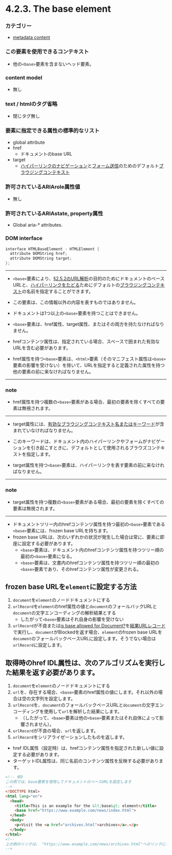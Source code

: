 # 4.2.3. The base element

### カテゴリー
- [metadata content](https://www.w3.org/TR/html/dom.html#metadata-content-2)

### この要素を使用できるコンテキスト
- 他の`<base>`要素を含まないヘッド要素。

### content model
- 無し

### text / htmlのタグ省略
- 閉じタグ無し


### 要素に指定できる属性の標準的なリスト
- global attribute
- href
    - ドキュメントのbase URL
- target
    - [ハイパーリンクのナビゲーション]()と[フォーム送信](https://www.w3.org/TR/html/sec-forms.html#forms-form-submission)のためのデフォルト[ブラウジングコンテキスト](https://www.w3.org/TR/html/browsers.html#browsing-context)

### 許可されているARIArole属性値
- 無し


### 許可されているARIAstate, property属性
- Global aria-* attributes.


### DOM interface
```c
interface HTMLBaseElement : HTMLElement {
  attribute DOMString href;
  attribute DOMString target;
};
```

***

- `<base>`要素により、[§2.5.2のURL解析](https://www.w3.org/TR/html/infrastructure.html#parsing-urls)の目的のためにドキュメントのベースURLと、[ハイパーリンクをたどる](https://www.w3.org/TR/html/links.html#follow-hyperlinks)ためにデフォルトの[ブラウジングコンテキスト](https://www.w3.org/TR/html/browsers.html#browsing-context)の名前を指定することができます。
- この要素は、この情報以外の内容を表すものではありません。

- ドキュメントは1つ以上の`<base>`要素を持つことはできません。

- `<base>`要素は、href属性、target属性、またはその両方を持たなければなりません。

- hrefコンテンツ属性は、指定されている場合、スペースで囲まれた有効なURLを含む必要があります。

- href属性を持つ`<base>`要素は、`<html>`要素（そのマニフェスト属性は`<base>`要素の影響を受けない）を除いて、URLを指定すると定義された属性を持つ他の要素の前に来なければなりません。

***
### note
- href属性を持つ複数の`<base>`要素がある場合、最初の要素を除くすべての要素は無視されます。
***

- target属性には、[有効なブラウジングコンテキスト名またはキーワード](https://www.w3.org/TR/html/browsers.html#valid-browsing-context-names-or-keywords)が含まれていなければなりません。
- このキーワードは、ドキュメント内のハイパーリンクやフォームがナビゲーションを引き起こすときに、デフォルトとして使用されるブラウズコンテキストを指定します。

- target属性を持つ`<base>`要素は、ハイパーリンクを表す要素の前に来なければなりません。

***
### note
- target属性を持つ複数の`<base>`要素がある場合、最初の要素を除くすべての要素は無視されます。
***

- ドキュメントツリー内のhrefコンテンツ属性を持つ最初の`<base>`要素である`<base>`要素には、frozen base URLを持ちます。
- frozen base URLは、次のいずれかの状況が発生した場合は常に、要素に即座に設定する必要があります。
    - `<base>`要素は、ドキュメント内のhrefコンテンツ属性を持つツリー順の最初の`<base>`要素になる。
    - `<base>`要素は、文書内のhrefコンテンツ属性を持つツリー順の最初の`<base>`要素であり、そのhrefコンテンツ属性が変更される。


## frozen base URLを`element`に設定する方法

1. `document`を`element`のノードドキュメントにする
2. `urlRecord`を`element`のhref属性の値と`document`のフォールバックURLと`document`の文字エンコーディングの解析結果とする
    - したがって`<base>`要素はそれ自身の影響を受けない
3. `urlRecord`が不良または[is base allowed for Document?](https://www.w3.org/TR/CSP/#allow-base-for-document)を[結果URLレコード](https://www.w3.org/TR/html/infrastructure.html#parsing-urls)で実行し、`document`がBlockedを返す場合、`element`のfrozen base URLを`document`のフォールバックベースURLに設定します。そうでない場合は`urlRecord`に設定します。

## 取得時のhref IDL属性は、次のアルゴリズムを実行した結果を返す必要があります。

1. `document`を`element`のノードドキュメントにする
2. `url`を、存在する場合、`<base>`要素のhref属性の値にします。それ以外の場合は空の文字列を設定します。
3. `urlRecord`を、`document`のフォールバックベースURLと`document`の文字エンコーディングを使用して`url`を解析した結果にします。
    -  （したがって、`<baae>`要素は他の`<base>`要素またはそれ自体によって影響されません）。
4. `urlRecord`が不良の場合、`url`を返します。
5. `urlRecord`をシリアライゼーションしたものを返します。


- href IDL属性（設定時）は、hrefコンテンツ属性を指定された新しい値に設定する必要があります。
- ターゲットIDL属性は、同じ名前のコンテンツ属性を反映する必要があります。

```html
<!-- 例3
この例では、base要素を使用してドキュメントのベースURLを設定します
-->
<!DOCTYPE html>
<html lang="en">
  <head>
    <title>This is an example for the &lt;base&gt; element</title>
    <base href="https://www.example.com/news/index.html">
  </head>
  <body>
    <p>Visit the <a href="archives.html">archives</a>.</p>
  </body>
</html>
<!--
上の例のリンクは、 "https://www.example.com/news/archives.html"へのリンクになります。
-->
```

